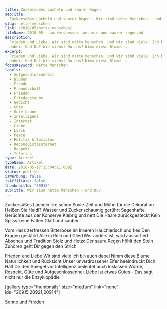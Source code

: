 ```yaml
---
title: Zuckersüßes Lächeln und saurer Regen
seoTitle:
  Zuckersüßes Lächeln und saurer Regen - Wir sind nette Menschen - und Du?
slug: nette-menschen
link: /2018/05/nette-menschen/
fileName: 2018-05---zuckersuesses-laecheln-und-saurer-regen.md
description:
  Frieden und Liebe. Wir sind nette Menschen. Und wir sind viele. Ich bin auch
  dabei. Und Du? Wie siehst Du das? Nimm diese Blume...
excerpt:
  Frieden und Liebe. Wir sind nette Menschen. Und wir sind viele. Ich bin auch
  dabei. Und Du? Wie siehst Du das? Nimm diese Blume...
focusKeyword: Nette Menschen
labels:
  - Aufgeschlossenheit
  - Blumen
  - Freude
  - Freundschaft
  - Frieden
  - Friedenstaube
  - Gedicht
  - Güte
  - Gute Laune
  - Intelligenz
  - Internet
  - Liebe
  - Lyrik
  - Peace
  - Politik & Soziales
  - ReconquistaInternet
  - Respekt
  - Toleranz
type: Artikel
typeName: Artikel
date: 2018-05-17T15:04:11.000Z
status: publish
isWerbung: false
isAffiliate: false
thumbnailId: "20918"
subTitle: Wir sind nette Menschen - und Du?
---
```


Zuckersüßes Lächeln Irre schön Soviel Zeit und Mühe für die Dekoration Heißen
Sie Heidi? Wasser und Zucker schaumig gerührt Sagenhafte Gerüchte aus der
Konserve Klebrig und nett Die Haare zurückgesteckt Kein Spliss keine Falten
Glatt und sauber

Vom Hass zerfressen Bitterböse im Inneren Häuchlerisch und fies Den Kragen
gestärkt Alle in Reih und Glied Wer anders ist, wird aussortiert Abscheu und
Tradition Stolz und Hetze Der saure Regen höhlt den Stein Zuhören geht Dir gegen
den Strich

Frieden und Liebe Wir sind viele Ich bin auch dabei Nimm diese Blume
Natürlichkeit und Rücksicht Unser unverdrossener Eifer beeindruckt Dich Hält Dir
den Spiegel vor Intelligenz bedeutet auch loslassen Würde, Respekt, Güte und
Aufgeschlossenheit Liebe ist etwas Gutes - Das sagt nicht nur die Enzyklopädie

[gallery type="thumbnails" size="medium" link="none" ids="20915,20921,20914"]

<a href="http://cardamonchai.com/2016/03/sonne-und-frieden/">Sonne und
Frieden</a>
